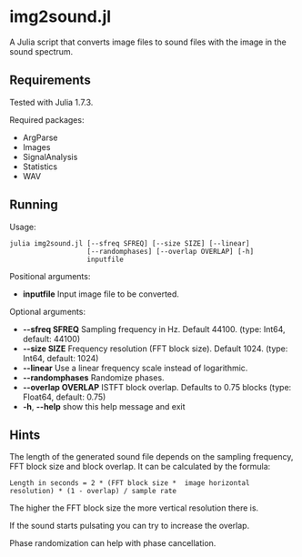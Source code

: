 # img2sound.jl
A Julia script that converts image files to sound files with the image in the sound spectrum.

## Requirements

Tested with Julia 1.7.3.

Required packages:
- ArgParse
- Images
- SignalAnalysis
- Statistics
- WAV

## Running

Usage:
``` console
julia img2sound.jl [--sfreq SFREQ] [--size SIZE] [--linear]
                   [--randomphases] [--overlap OVERLAP] [-h]
                   inputfile
```
Positional arguments:
  - **inputfile**          Input image file to be converted.

Optional arguments:
  - **--sfreq SFREQ**      Sampling frequency in Hz. Default 44100. (type: Int64, default: 44100)
  - **--size SIZE**        Frequency resolution (FFT block size). Default 1024. (type: Int64, default: 1024)
  - **--linear**           Use a linear frequency scale instead of logarithmic.
  - **--randomphases**     Randomize phases.
  - **--overlap OVERLAP**  ISTFT block overlap. Defaults to 0.75 blocks (type: Float64, default: 0.75)
  - **-h**, **--help**         show this help message and exit

## Hints

The length of the generated sound file depends on the sampling frequency,
FFT block size and block overlap. It can be calculated by the formula:

``` console
Length in seconds = 2 * (FFT block size *  image horizontal resolution) * (1 - overlap) / sample rate
```

The higher the FFT block size the more vertical resolution there is.

If the sound starts pulsating you can try to increase the overlap.

Phase randomization can help with phase cancellation.
